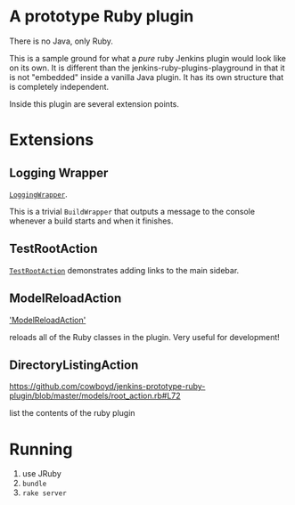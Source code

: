 # A prototype Ruby plugin

There is no Java, only Ruby.

This is a sample ground for what a *pure* ruby Jenkins plugin would look like on its own. It is different
than the jenkins-ruby-plugins-playground in that it is not "embedded" inside a vanilla Java plugin. It has
its own structure that is completely independent.

Inside this plugin are several extension points.

# Extensions

## Logging Wrapper
 [`LoggingWrapper`](https://github.com/cowboyd/jenkins-prototype-ruby-plugin/blob/master/models/logging_wrapper.rb).

This is a trivial `BuildWrapper` that outputs a message to the console whenever a build starts and when it finishes.

## TestRootAction

 [`TestRootAction`](https://github.com/cowboyd/jenkins-prototype-ruby-plugin/blob/master/models/root_action.rb) demonstrates adding links to the main sidebar.

## ModelReloadAction

 ['ModelReloadAction'](https://github.com/cowboyd/jenkins-prototype-ruby-plugin/blob/master/models/root_action.rb#L50)

 reloads all of the Ruby classes in the plugin. Very useful for development!

## DirectoryListingAction

 https://github.com/cowboyd/jenkins-prototype-ruby-plugin/blob/master/models/root_action.rb#L72

 list the contents of the ruby plugin

# Running

1. use JRuby
1. `bundle`
1. `rake server`

